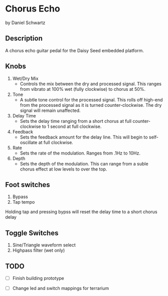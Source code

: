# Chorus Echo
by Daniel Schwartz

## Description

A chorus echo guitar pedal for the Daisy Seed embedded platform.

## Knobs

1. Wet/Dry Mix
    - Controls the mix between the dry and processed signal.  This ranges from vibrato at 100% wet (fully clockwise) to chorus at 50%.
2. Tone
    - A subtle tone control for the processed signal.  This rolls off high-end from the processed signal as it is turned counter-clockwise.  The dry signal will remain unaffected.
3. Delay Time
    - Sets the delay time ranging from a short chorus at full counter-clockwise to 1 second at full clockwise.
4. Feedback
    - Sets the feedback amount for the delay line.  This will begin to self-oscillate at full clockwise.
5. Rate
    - Sets the rate of the modulation.  Ranges from .1Hz to 10Hz.
5. Depth
    - Sets the depth of the modulation.  This can range from a suble chorus effect at low levels to over the top.

## Foot switches

1. Bypass 
2. Tap tempo

Holding tap and pressing bypss will reset the delay time to a short chorus delay

## Toggle Switches

1. Sine/Triangle waveform select
2. Highpass filter (wet only)

## TODO

- [ ] Finish building prototype
- [ ] Change led and switch mappings for terrarium

